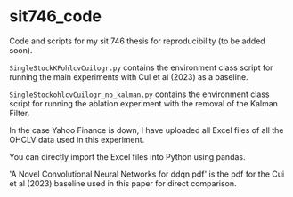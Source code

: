 # sit746_code
Code and scripts for my sit 746 thesis for reproducibility (to be added soon).  

`SingleStockKFohlcvCuilogr.py` contains the environment class script for running the main experiments with Cui et al (2023) as a baseline.  

`SingleStockohlcvCuilogr_no_kalman.py` contains the environment class script for running the ablation experiment with the removal of the Kalman Filter.  

In the case Yahoo Finance is down, I have uploaded all Excel files of all the OHCLV data used in this experiment.  

You can directly import the Excel files into Python using pandas.

'A Novel Convolutional Neural Networks for ddqn.pdf' is the pdf for the Cui et al (2023) baseline used in this paper for direct comparison.

